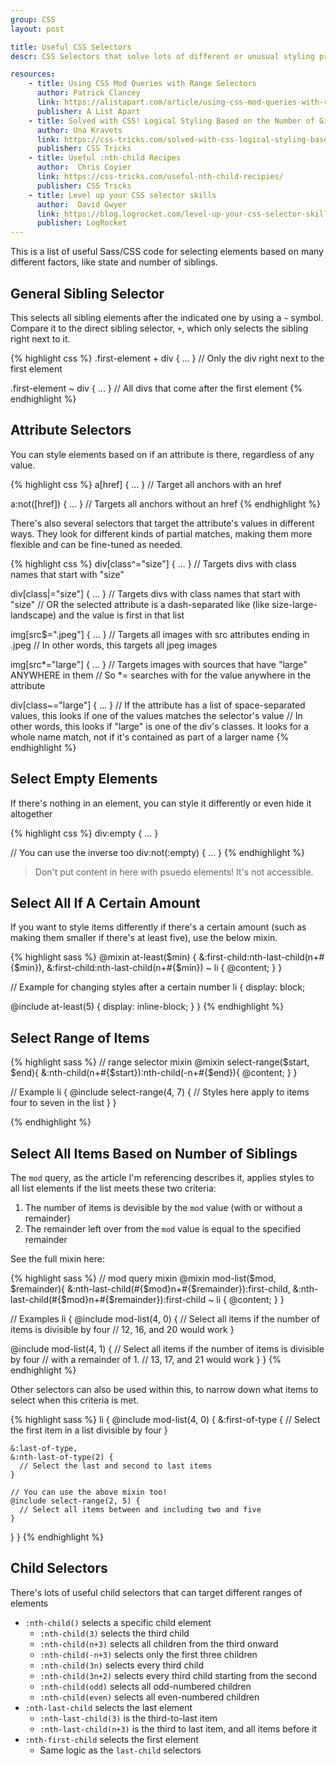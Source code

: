 ```yaml
---
group: CSS
layout: post

title: Useful CSS Selectors
descr: CSS Selectors that solve lots of different or unusual styling problems

resources:
    - title: Using CSS Mod Queries with Range Selectors
      author: Patrick Clancey
      link: https://alistapart.com/article/using-css-mod-queries-with-range-selectors
      publisher: A List Apart
    - title: Solved with CSS! Logical Styling Based on the Number of Given Elements
      author: Una Kravets
      link: https://css-tricks.com/solved-with-css-logical-styling-based-on-the-number-of-given-elements/
      publisher: CSS Tricks
    - title: Useful :nth-child Recipes
      author:  Chris Coyier
      link: https://css-tricks.com/useful-nth-child-recipies/
      publisher: CSS Tricks
    - title: Level up your CSS selector skills
      author:  David Gwyer
      link: https://blog.logrocket.com/level-up-your-css-selector-skills-5d7bb45ddd37
      publisher: LogRocket
---
```


This is a list of useful Sass/CSS code for selecting elements based on many different factors, like state and number of siblings.

## General Sibling Selector

This selects all sibling elements after the indicated one by using a `~` symbol. Compare it to the direct sibling selector, `+`, which only selects the sibling right next to it.

{% highlight css %}
.first-element + div { ... }
// Only the div right next to the first element

.first-element ~ div { ... }
// All divs that come after the first element
{% endhighlight %}

## Attribute Selectors

You can style elements based on if an attribute is there, regardless of any value.

{% highlight css %}
a[href] { ... }
// Target all anchors with an href

a:not([href]) { ... }
// Targets all anchors without an href
{% endhighlight %}

There's also several selectors that target the attribute's values in different ways. They look for different kinds of partial matches, making them more flexible and can be fine-tuned as needed.

{% highlight css %}
div[class^="size"] { ... }
// Targets divs with class names that start with "size"

div[class|="size"] { ... }
// Targets divs with class names that start with "size"
// OR the selected attribute is a dash-separated like (like size-large-landscape) and the value is first in that list

img[src$=".jpeg"] { ... }
// Targets all images with src attributes ending in .jpeg
// In other words, this targets all jpeg images

img[src*="large"] { ... }
// Targets images with sources that have "large" ANYWHERE in them
// So *= searches with for the value anywhere in the attribute

div[class~="large"] { ... }
// If the attribute has a list of space-separated values, this looks if one of the values matches the selector's value
// In other words, this looks if "large" is one of the div's classes. It looks for a whole name match, not if it's contained as part of a larger name
{% endhighlight %}

## Select Empty Elements

If there's nothing in an element, you can style it differently or even hide it altogether

{% highlight css %}
div:empty { ... }

// You can use the inverse too
div:not(:empty) { ... }
{% endhighlight %}

> Don't put content in here with psuedo elements! It's not accessible.

## Select All If A Certain Amount

If you want to style items differently if there's a certain amount (such as making them smaller if there's at least five), use the below mixin.

{% highlight sass %}
@mixin at-least($min) {
  &:first-child:nth-last-child(n+#{$min}),
  &:first-child:nth-last-child(n+#{$min}) ~ li {
    @content;
  }
}

// Example for changing styles after a certain number
li {
  display: block;

  @include at-least(5) {
    display: inline-block;
  }
}
{% endhighlight %}

## Select Range of Items

{% highlight sass %}
// range selector mixin
@mixin select-range($start, $end){
  &:nth-child(n+#{$start}):nth-child(-n+#{$end}){
   @content;
   }
}

// Example
li {
  @include select-range(4, 7) {
    // Styles here apply to items four to seven in the list
  }
}

{% endhighlight %}

## Select All Items Based on Number of Siblings

The `mod` query, as the article I'm referencing describes it, applies styles to all list elements if the list meets these two criteria:

1. The number of items is devisible by the `mod` value (with or without a remainder)
2. The remainder left over from the `mod` value is equal to the specified remainder

See the full mixin here:

{% highlight sass %}
// mod query mixin
@mixin mod-list($mod, $remainder){
  &:nth-last-child(#{$mod}n+#{$remainder}):first-child,
  &:nth-last-child(#{$mod}n+#{$remainder}):first-child ~ li {
    @content;
    }
}

// Examples
li {
  @include mod-list(4, 0) {
    // Select all items if the number of items is divisible by four
    // 12, 16, and 20 would work
  }

  @include mod-list(4, 1) {
    // Select all items if the number of items is divisible by four
    // with a remainder of 1.
    // 13, 17, and 21 would work
  }
}
{% endhighlight %}

Other selectors can also be used within this, to narrow down what items to select when this criteria is met.

{% highlight sass %}
li {
  @include mod-list(4, 0) {
    &:first-of-type {
      // Select the first item in a list divisible by four
    }

    &:last-of-type,
    &:nth-last-of-type(2) {
      // Select the last and second to last items
    }

    // You can use the above mixin too!
    @include select-range(2, 5) {
      // Select all items between and including two and five
    }
  }
}
{% endhighlight %}

## Child Selectors

There's lots of useful child selectors that can target different ranges of elements

* `:nth-child()` selects a specific child element
  - `:nth-child(3)` selects the third child
  - `:nth-child(n+3)` selects all children from the third onward
  - `:nth-child(-n+3)` selects only the first three children
  - `:nth-child(3n)` selects every third child
  - `:nth-child(3n+2)` selects every third child starting from the second
  - `:nth-child(odd)` selects all odd-numbered children
  - `:nth-child(even)` selects all even-numbered children
* `:nth-last-child` selects the last element
  - `:nth-last-child(3)` is the third-to-last item
  - `:nth-last-child(n+3)` is the third to last item, and all items before it
* `:nth-first-child` selects the first element
  - Same logic as the `last-child` selectors
